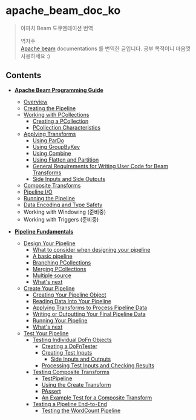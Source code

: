 # apache_beam_doc_ko
> 아파치 Beam 도큐멘테이션 번역  
>
> 역자주  
> [Apache beam](https://beam.apache.org/) documentations 를 번역한 글입니다. 공부 목적이니 마음껏 사용하세요 :)

## Contents

- **[Apache Beam Programming Guide](https://github.com/sungjunyoung/apache_beam_doc_ko/tree/master/1.%20Apache%20Beam%20Programming%20Guide)**
    - [Overview](https://github.com/sungjunyoung/apache_beam_doc_ko/tree/master/1.%20Apache%20Beam%20Programming%20Guide/1.%20Overview)
    - [Creating the Pipeline](https://github.com/sungjunyoung/apache_beam_doc_ko/tree/master/1.%20Apache%20Beam%20Programming%20Guide/2.%20Creating%20the%20pipeline)
    - [Working with PCollections](https://github.com/sungjunyoung/apache_beam_doc_ko/tree/master/1.%20Apache%20Beam%20Programming%20Guide/3.%20Working%20with%20PCollections)
        - [Creating a PCollection](https://github.com/sungjunyoung/apache_beam_doc_ko/tree/master/1.%20Apache%20Beam%20Programming%20Guide/3.%20Working%20with%20PCollections/1.%20Creating%20a%20PCollection)
        - [PCollection Characteristics](https://github.com/sungjunyoung/apache_beam_doc_ko/tree/master/1.%20Apache%20Beam%20Programming%20Guide/3.%20Working%20with%20PCollections/2.%20PCollection%20characteristics)
    - [Applying Transforms](https://github.com/sungjunyoung/apache_beam_doc_ko/tree/master/1.%20Apache%20Beam%20Programming%20Guide/4.%20Applying%20transforms)
        - [Using ParDo](https://github.com/sungjunyoung/apache_beam_doc_ko/tree/master/1.%20Apache%20Beam%20Programming%20Guide/4.%20Applying%20transforms/1.%20Using%20ParDo)
        - [Using GroupByKey](https://github.com/sungjunyoung/apache_beam_doc_ko/tree/master/1.%20Apache%20Beam%20Programming%20Guide/4.%20Applying%20transforms/2.%20Using%20GroupByKey)
        - [Using Combine](https://github.com/sungjunyoung/apache_beam_doc_ko/tree/master/1.%20Apache%20Beam%20Programming%20Guide/4.%20Applying%20transforms/3.%20Using%20Combine)
        - [Using Flatten and Partition](https://github.com/sungjunyoung/apache_beam_doc_ko/tree/master/1.%20Apache%20Beam%20Programming%20Guide/4.%20Applying%20transforms/4.%20Using%20Flatten%20and%20Partition)
        - [General Requirements for Writing User Code for Beam Transforms](https://github.com/sungjunyoung/apache_beam_doc_ko/tree/master/1.%20Apache%20Beam%20Programming%20Guide/4.%20Applying%20transforms/5.%20General%20Requirements%20for%20writing%20user%20code%20for%20Beam%20transforms)
        - [Side Inputs and Side Outputs](https://github.com/sungjunyoung/apache_beam_doc_ko/tree/master/1.%20Apache%20Beam%20Programming%20Guide/4.%20Applying%20transforms/6.%20Side%20Inputs%20and%20Side%20Outputs)
    - [Composite Transforms](https://github.com/sungjunyoung/apache_beam_doc_ko/tree/master/1.%20Apache%20Beam%20Programming%20Guide/5.%20Composite%20Transforms)
    - [Pipeline I/O](https://github.com/sungjunyoung/apache_beam_doc_ko/tree/master/1.%20Apache%20Beam%20Programming%20Guide/6.%20Pipeline%20Input%20Output)
    - [Running the Pipeline](https://github.com/sungjunyoung/apache_beam_doc_ko/tree/master/1.%20Apache%20Beam%20Programming%20Guide/7.%20Running%20the%20pipeline)
    - [Data Encoding and Type Safety](https://github.com/sungjunyoung/apache_beam_doc_ko/tree/master/1.%20Apache%20Beam%20Programming%20Guide/8.%20Data%20encoding%20and%20type%20safety)
    - Working with Windowing (준비중)
    - Working with Triggers (준비중)

- **[Pipeline Fundamentals](https://github.com/sungjunyoung/apache_beam_doc_ko/tree/master/2.%20Pipeline%20Fundamentals)**
    - [Design Your Pipeline](https://github.com/sungjunyoung/apache_beam_doc_ko/tree/master/2.%20Pipeline%20Fundamentals/1.%20Design%20Your%20Pipeline)
        - [What to consider when designing your pipeline](https://github.com/sungjunyoung/apache_beam_doc_ko/tree/master/2.%20Pipeline%20Fundamentals/1.%20Design%20Your%20Pipeline/1.%20What%20to%20consider%20when%20designing%20your%20pipeline)
        - [A basic pipeline](https://github.com/sungjunyoung/apache_beam_doc_ko/tree/master/2.%20Pipeline%20Fundamentals/1.%20Design%20Your%20Pipeline/2.%20A%20basic%20pipeline)
        - [Branching PCollections](https://github.com/sungjunyoung/apache_beam_doc_ko/tree/master/2.%20Pipeline%20Fundamentals/1.%20Design%20Your%20Pipeline/3.%20Branching%20PCollections)
        - [Merging PCollections](https://github.com/sungjunyoung/apache_beam_doc_ko/tree/master/2.%20Pipeline%20Fundamentals/1.%20Design%20Your%20Pipeline/4.%20Merging%20PCollections)
        - [Multiple source](https://github.com/sungjunyoung/apache_beam_doc_ko/tree/master/2.%20Pipeline%20Fundamentals/1.%20Design%20Your%20Pipeline/5.%20Multiple%20sources)
        - [What's next](https://github.com/sungjunyoung/apache_beam_doc_ko/tree/master/2.%20Pipeline%20Fundamentals/1.%20Design%20Your%20Pipeline/6.%20What's%20next)
    - [Create Your Pipeline](https://github.com/sungjunyoung/apache_beam_doc_ko/tree/master/2.%20Pipeline%20Fundamentals/2.%20Create%20Your%20Pipeline)
        - [Creating Your Pipeline Object](https://github.com/sungjunyoung/apache_beam_doc_ko/tree/master/2.%20Pipeline%20Fundamentals/2.%20Create%20Your%20Pipeline/1.%20Creating%20Your%20Pipeline%20Obejct)
        - [Reading Data Into Your Pipeline](https://github.com/sungjunyoung/apache_beam_doc_ko/tree/master/2.%20Pipeline%20Fundamentals/2.%20Create%20Your%20Pipeline/2.%20Reading%20Data%20Into%20Your%20Pipeline)
        - [Applying Transforms to Process Pipeline Data](https://github.com/sungjunyoung/apache_beam_doc_ko/tree/master/2.%20Pipeline%20Fundamentals/2.%20Create%20Your%20Pipeline/3.%20Applying%20Transforms%20to%20Process%20Pipeline%20Data)
        - [Writing or Outputting Your Final Pipeline Data](https://github.com/sungjunyoung/apache_beam_doc_ko/tree/master/2.%20Pipeline%20Fundamentals/2.%20Create%20Your%20Pipeline/4.%20Writing%20or%20Outputting%20Your%20Final%20Pipeline%20Data)
        - [Running Your Pipeline](https://github.com/sungjunyoung/apache_beam_doc_ko/tree/master/2.%20Pipeline%20Fundamentals/2.%20Create%20Your%20Pipeline/5.%20Running%20Your%20Pipeline)
        - [What's next](https://github.com/sungjunyoung/apache_beam_doc_ko/tree/master/2.%20Pipeline%20Fundamentals/2.%20Create%20Your%20Pipeline/6.%20What's%20next)
    - [Test Your Pipeline](https://github.com/sungjunyoung/apache_beam_doc_ko/tree/master/2.%20Pipeline%20Fundamentals/3.%20Test%20Your%20Pipeline)
        - [Testing Individual DoFn Objects](https://github.com/sungjunyoung/apache_beam_doc_ko/tree/master/2.%20Pipeline%20Fundamentals/3.%20Test%20Your%20Pipeline/1.%20Testing%20Individual%20DoFn%20Objects)
            - [Creating a DoFnTester](https://github.com/sungjunyoung/apache_beam_doc_ko/tree/master/2.%20Pipeline%20Fundamentals/3.%20Test%20Your%20Pipeline/1.%20Testing%20Individual%20DoFn%20Objects#creating-a-dofntester)
            - [Creating Test Inputs](https://github.com/sungjunyoung/apache_beam_doc_ko/tree/master/2.%20Pipeline%20Fundamentals/3.%20Test%20Your%20Pipeline/1.%20Testing%20Individual%20DoFn%20Objects#creating-test-inputs)
                - [Side Inputs and Outputs](https://github.com/sungjunyoung/apache_beam_doc_ko/tree/master/2.%20Pipeline%20Fundamentals/3.%20Test%20Your%20Pipeline/1.%20Testing%20Individual%20DoFn%20Objects#side-inputs-and-outputs)
            - [Processing Test Inputs and Checking Results](https://github.com/sungjunyoung/apache_beam_doc_ko/tree/master/2.%20Pipeline%20Fundamentals/3.%20Test%20Your%20Pipeline/1.%20Testing%20Individual%20DoFn%20Objects#processing-test-inputs-and-checking-result)
        - [Testing Composite Transforms](https://github.com/sungjunyoung/apache_beam_doc_ko/tree/master/2.%20Pipeline%20Fundamentals/3.%20Test%20Your%20Pipeline/2.%20Testing%20Composite%20Transforms)
            - [TestPipeline](https://github.com/sungjunyoung/apache_beam_doc_ko/tree/master/2.%20Pipeline%20Fundamentals/3.%20Test%20Your%20Pipeline/2.%20Testing%20Composite%20Transforms#testpipeline)
            - [Using the Create Transform](https://github.com/sungjunyoung/apache_beam_doc_ko/tree/master/2.%20Pipeline%20Fundamentals/3.%20Test%20Your%20Pipeline/2.%20Testing%20Composite%20Transforms#using-the-create-transform)
            - [PAssert](https://github.com/sungjunyoung/apache_beam_doc_ko/tree/master/2.%20Pipeline%20Fundamentals/3.%20Test%20Your%20Pipeline/2.%20Testing%20Composite%20Transforms#passert)
            - [An Example Test for a Composite Transform](https://github.com/sungjunyoung/apache_beam_doc_ko/tree/master/2.%20Pipeline%20Fundamentals/3.%20Test%20Your%20Pipeline/2.%20Testing%20Composite%20Transforms#an-example-test-for-a-composite-transformㄴ)
        - [Testing a Pipeline End-to-End](https://github.com/sungjunyoung/apache_beam_doc_ko/tree/master/2.%20Pipeline%20Fundamentals/3.%20Test%20Your%20Pipeline/3.%20Testing%20a%20Pipeline%20End-to-End)
            - [Testing the WordCount Pipeline](https://github.com/sungjunyoung/apache_beam_doc_ko/tree/master/2.%20Pipeline%20Fundamentals/3.%20Test%20Your%20Pipeline/3.%20Testing%20a%20Pipeline%20End-to-End#testing-the-wordcount-pipeline)
